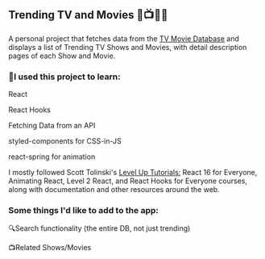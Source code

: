 ## Trending TV and Movies 🌈📺🎥✨
A personal project that fetches data from the [TV Movie Database](https://www.themoviedb.org/documentation/api?language=en-US) and displays a list of Trending TV Shows and Movies, with detail description pages of each Show and Movie.

### 🍎I used this project to learn:
React

React Hooks

Fetching Data from an API

styled-components for CSS-in-JS

react-spring for animation

I mostly followed Scott Tolinski's [Level Up Tutorials:](https://www.leveluptutorials.com/) 
React 16 for Everyone, Animating React, Level 2 React, and React Hooks for Everyone courses, along with documentation and other resources around the web.

### Some things I'd like to add to the app:
🔍Search functionality (the entire DB, not just trending)

📺Related Shows/Movies
